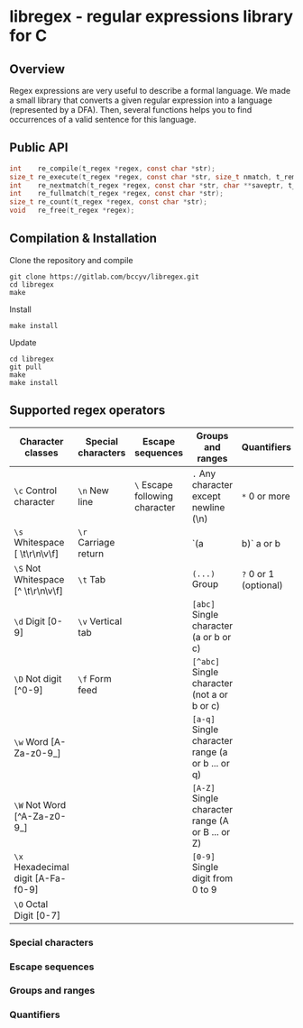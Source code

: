 # libregex - regular expressions library for C

## Overview
Regex expressions are very useful to describe a formal language. We made a small library that converts a given regular expression into a language (represented by a DFA). Then, several functions helps you to find occurrences of a valid sentence for this language.

## Public API
```C
int    re_compile(t_regex *regex, const char *str);
size_t re_execute(t_regex *regex, const char *str, size_t nmatch, t_rematch *pmatch);
int    re_nextmatch(t_regex *regex, const char *str, char **saveptr, t_rematch *match);
int    re_fullmatch(t_regex *regex, const char *str);
size_t re_count(t_regex *regex, const char *str);
void   re_free(t_regex *regex);
```

## Compilation & Installation
Clone the repository and compile
```
git clone https://gitlab.com/bccyv/libregex.git
cd libregex
make
```
Install
```
make install
```
Update
```
cd libregex
git pull
make
make install
```

## Supported regex operators
| Character classes | Special characters | Escape sequences | Groups and ranges | Quantifiers |
| ----------------- | ------------------ | ---------------- | ----------------- | ----------- |
| `\c` Control character | `\n` New line | `\` Escape following character | `.` Any character except newline (\n) | `*` 0 or more |
| `\s` Whitespace [ \t\r\n\v\f] | `\r` Carriage return | | `(a|b)` a or b | `+` 1 or more |
| `\S` Not Whitespace [^ \t\r\n\v\f] | `\t` Tab | | `(...)` Group | `?` 0 or 1 (optional) |
| `\d` Digit [0-9] | `\v` Vertical tab | | `[abc]` Single character (a or b or c) | |
| `\D` Not digit [^0-9] | `\f` Form feed | | `[^abc]` Single character (not a or b or c) | |
| `\w` Word [A-Za-z0-9_] | | | `[a-q]` Single character range (a or b ... or q) | |
| `\W` Not Word [^A-Za-z0-9_] | | | `[A-Z]` Single character range (A or B ... or Z) | |
| `\x` Hexadecimal digit [A-Fa-f0-9] | | | `[0-9]` Single digit from 0 to 9 | |
| `\O` Octal Digit [0-7] | | | | |

### Special characters

### Escape sequences


### Groups and ranges















### Quantifiers





